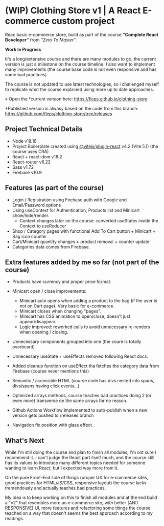 # (WIP) Clothing Store v1 | A React E-commerce custom project

Reac basic e-commerce store, build as part of the course **"Complete React Developer"** from _"Zero To Master"_.

**Work In Progress**

It's a long/extensive course and there are many modules to go, the current version is just a milestone on the course timeline. I also want to implement many improvements (the course base code is not even responsive and has some bad practices)

The course is not updated to use latest technologies, so I challenged myself to replicate what the course explained using more up to date approaches.

» Open the *current version here: https://fleps.github.io/clothing-store

*Published version is alwasy based on the code from this branch: https://github.com/fleps/clothing-store/tree/releases

## Project Technical Details

- Node v18.16
- Project Boilerplate created using [@vitejs/plugin-react](https://github.com/vitejs/vite-plugin-react/blob/main/packages/plugin-react/README.md) v4.2 (Vite 5.1) (the course uses CRA)
- React + react-dom v18.2
- React-router v6.22
- Sass v1.72
- Firebase v10.9

## Features (as part of the course)
- Login / Registration using Firebase auth with Google and Email/Password options
- Using useContext for Authentication, Products list and Minicart show/hide/render.
  - Context changes later on the course: converted useStates inside the Context to useReducer
- Shop / Category pages with functional Add To Cart button + Minicart + Bag icon counter
- Cart/Minicart quantity changes + product removal + counter update
- Categories data comes from Firebase.

## Extra features added by me so far (not part of the course)
- Products have currency and proper price format.
- Minicart open / close improvements:
  - Minicart auto opens when adding a product to the bag (if the user is not on Cart page). Very basic for e-commerce.
  - Minicart closes when changing "pages".
  - Minicart has CSS animation to open/close, doesn't just appear/disappear.
  - Logic improved: reworked calls to avoid unnecessary re-renders when opening / closing.

- Unnecessary components grouped into one (the coure is totally overboard)
- Unnecessary useState + useEffects removed following React docs.
- Added cleanup function on useEffect tha fetches the category data from Firebase (course never mentions this)
- Semantic / accessible HTML (course code has divs nested into spans, divs/spans having click events...)
- Optimized arrays methods, course teaches bad practices doing 2 (or even more) transverse on the same arrays for no reason.
- Github Actions Workflow implemented to auto-publish when a new version gets pushed to /releases branch
- Navigation fix position with glass effect.

## What's Next
While I'm still doing the course and plan to finish all modules, I'm ont sure I recommend it. I can't judge the React part itself much, and the course still has its values to introduce many different topics needed for someone wanting to learn React, but I expected way more from it.

On the pure Front-End side of things (proper UX for e-commerce sites, good practices for HTML/JS/CSS, responsive layout) the course lacks tremendously and actually teaches bad practices.

My idea is to keep working on this to finish all modules and at the end build a "v2" that resembles more an e-commerce site, with better (AND RESPONSIVE)  UI, more features and refactoring some things the course teached on a way that doesn't seems the best approach according to my readings.